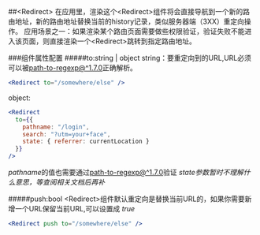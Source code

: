 ##\<Redirect\>
在应用里，渲染这个\<Redirect>组件将会直接导航到一个新的路由地址，新的路由地址替换当前的history记录，类似服务器端（3XX）重定向操作。
应用场景之一：如果渲染某个路由页面需要做些权限验证，验证失败不能进入该页面，则直接渲染一个\<Redirect>跳转到指定路由地址。

###组件属性配置
#####to:string | object
string：要重定向到的URL,URL必须可以被[path-to-regexp@^1.7.0](https://github.com/pillarjs/path-to-regexp/tree/v1.7.0)正确解析。
```jsx
<Redirect to="/somewhere/else" />
```
object:
```jsx
<Redirect
  to={{
    pathname: "/login",
    search: "?utm=your+face",
    state: { referrer: currentLocation }
  }}
/>
```
*pathname*的值也需要通过[path-to-regexp@^1.7.0](https://github.com/pillarjs/path-to-regexp/tree/v1.7.0)验证
*state参数暂时不理解什么意思，等查阅相关文档后再补*

#####push:bool
\<Redirect>组件默认重定向是替换当前URL的，如果你需要新增一个URL保留当前URL,可以设置成 _true_
```jsx
<Redirect push to="/somewhere/else" />
```